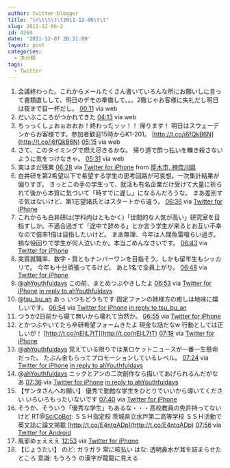 ```yaml
---
author: twitter-blogger
title: "\n\t\t\t\t2011-12-06\t\t"
slug: 2011-12-06-2
id: 4269
date: '2011-12-07 20:31:00'
layout: post
categories:
  - 未分類
tags:
  - Twitter
---
```


<div xmlns:georss="http://www.georss.org/georss">

1.  <span><span>会議終わった。これからメールたくさん書いていろんな所にお願いしに言って書類直しして、明日のデモの準備して。。。2徹じゃお客様に失礼だし明日は夜まで目一杯だし。</span> <span>[<span>00:11</span>](http://twitter.com/o_ob/status/144011144431026176) <span>via web</span></span></span>
2.  <span><span>だいぶこころがつかれてきた</span> <span>[<span>04:13</span>](http://twitter.com/o_ob/status/144071885783703552) <span>via web</span></span></span>
3.  <span><span>ちっっくしょおぉおおお！終わったッッ！！ 帰ります！ 明日はスウェーデンからお客様です。参加者歓迎15時からK1-201。 [http://t.co/i6fQkB6N](http://t.co/i6fQkB6N)</span> <span>[<span>05:15</span>](http://twitter.com/o_ob/status/144087528285290496) <span>via web</span></span></span>
4.  <span><span>さて、このタイミングで燃え尽きるかな。 帰り道で酔っ払いを轢き殺さないように気をつけなきゃ。</span> <span>[<span>05:31</span>](http://twitter.com/o_ob/status/144091610429390849) <span>via web</span></span></span>
5.  <span><span>実はまだ残業</span> <span>[<span>06:28</span>](http://twitter.com/o_ob/status/144105919209422848) <span>via [Twitter for iPhone](http://twitter.com/#!/download/iphone)</span> from [厚木市, 神奈川県<span></span>](http://maps.google.com/maps?q=35.48679446,139.34206439)</span></span>
6.  <span><span>白井研を第2希望以下で希望する学生の思考回路が可哀想。一次集計結果が偏りすぎ。 きっとこの手の学生って、就活も有名企業だけ受けて大量に祈られて後から本質に気づいて「時すでに遅し」になるんだろうな。 まあ差別する気はないけど、第1志望諸氏とはスタートから違う。</span> <span>[<span>06:36</span>](http://twitter.com/o_ob/status/144108055032893440) <span>via [Twitter for iPhone](http://twitter.com/#!/download/iphone)</span></span></span>
7.  <span><span>これからも白井研は(学科内はともかく)「世間的な人気が高い」研究室を目指すしか。不適合過ぎて「途中で辞める」とか言う学生が来るとお互い不幸なので倍率1倍は目指したいけど。 まあ無理、今年は人間魚雷喰らい過ぎ。損な役回りで学生が何人泣いたか。本当ごめんなさいです。</span> <span>[<span>06:43</span>](http://twitter.com/o_ob/status/144109749460406275) <span>via [Twitter for iPhone](http://twitter.com/#!/download/iphone)</span></span></span>
8.  <span><span>実質就職率、数字・質ともナンバーワンを目指そう。しかも留年生もシッカリで。 今年も十分頑張ってるけど。 あと1名で全員上がり。</span> <span>[<span>06:48</span>](http://twitter.com/o_ob/status/144111087967674369) <span>via [Twitter for iPhone](http://twitter.com/#!/download/iphone)</span></span></span>
9.  <span><span>@[ahYouthfuldays](http://twitter.com/ahYouthfuldays "ahYouthfuldays") この前、まとめつぶやきしたよ</span> <span>[<span>06:53</span>](http://twitter.com/o_ob/status/144112123511967744) <span>via [Twitter for iPhone](http://twitter.com/#!/download/iphone)</span> [in reply to ahYouthfuldays](http://twitter.com/ahYouthfuldays/status/144111768686428160)</span></span>
10.  <span><span>@[tsu_bu_an](http://twitter.com/tsu_bu_an "tsu_bu_an") あっ いつもどうもです 固定ファンの姉様方の癒しは地味に嬉しいです。</span> <span>[<span>06:54</span>](http://twitter.com/o_ob/status/144112557609861120) <span>via [Twitter for iPhone](http://twitter.com/#!/download/iphone)</span> [in reply to tsu_bu_an](http://twitter.com/tsu_bu_an/status/144105535824863235)</span></span>
11.  <span><span>つうか2日前から寝て無いから壊れて当然か。</span> <span>[<span>06:55</span>](http://twitter.com/o_ob/status/144112698261651456) <span>via [Twitter for iPhone](http://twitter.com/#!/download/iphone)</span></span></span>
12.  <span><span>とかつぶやいてたら卒研希望フォームきたよ 現金な話だなw 行動としては正しいが！ [http://t.co/nEliL7tT](http://t.co/nEliL7tT)</span> <span>[<span>07:18</span>](http://twitter.com/o_ob/status/144118453828202496) <span>via [Twitter for iPhone](http://twitter.com/#!/download/iphone)</span></span></span>
13.  <span><span>@[ahYouthfuldays](http://twitter.com/ahYouthfuldays "ahYouthfuldays") 覚えている限りでは某ロケットニュースが一番一生懸命だった。 たぶん金もらってプロモーションしているレベル。</span> <span>[<span>07:24</span>](http://twitter.com/o_ob/status/144120009743020032) <span>via [Twitter for iPhone](http://twitter.com/#!/download/iphone)</span> [in reply to ahYouthfuldays](http://twitter.com/ahYouthfuldays/status/144112302730387456)</span></span>
14.  <span><span>@[ahYouthfuldays](http://twitter.com/ahYouthfuldays "ahYouthfuldays") ニックとアンの二次創作なら描いてあげられるんだがなあ</span> <span>[<span>07:36</span>](http://twitter.com/o_ob/status/144123183245701120) <span>via [Twitter for iPhone](http://twitter.com/#!/download/iphone)</span> [in reply to ahYouthfuldays](http://twitter.com/ahYouthfuldays/status/144120791494168576)</span></span>
15.  <span><span>【サンタさんへお願い】 優秀で勤勉な学生をひとりでいいから導いてください いろいろもったいないです</span> <span>[<span>07:40</span>](http://twitter.com/o_ob/status/144123955198959616) <span>via [Twitter for iPhone](http://twitter.com/#!/download/iphone)</span></span></span>
16.  <span><span>そうか、そういう「優秀な学生」もあるな・・・高校教員の免許持ってないけど RT@[SciCoBot](http://twitter.com/SciCoBot "SciCoBot"): ＳＳＨ指定校 茨城県立水戸第二高等学校 ＳＳＨ活動で英文誌に論文掲載 [http://t.co/E4ntqADp](http://t.co/E4ntqADp)</span> <span>[<span>07:56</span>](http://twitter.com/o_ob/status/144128181652295680) <span>via [Twitter for Android](http://twitter.com/download/android)</span></span></span>
17.  <span><span>風邪めェえええ</span> <span>[<span>12:53</span>](http://twitter.com/o_ob/status/144202793014669312) <span>via [Twitter for iPhone](http://twitter.com/#!/download/iphone)</span></span></span>
18.  <span><span>【じょうたい】 のど: ガラガラ 常に咳払い はな: 透明鼻水が耳を詰まらせたところ 意識: もうろう の漢字が龍龍に見える</span></span>

</div>